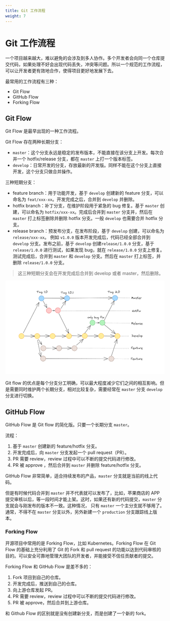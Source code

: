 ```yaml
---
title: Git 工作流程
weight: 7
---
```


# Git 工作流程

一个项目越来越大，难以避免的会涉及到多人协作。多个开发者会向同一个仓库提交代码，如果处理不好会出现代码丢失，冲突等问题。所以一个规范的工作流程，可以让开发者更有效地合作，使得项目更好地发展下去。

最常用的工作流程有三种：

- Git Flow
- GitHub Flow
- Forking Flow

## Git Flow

Git Flow 是最早出现的一种工作流程。

Git Flow 存在两种长期分支：

- `master`：这个分支永远是稳定的发布版本，不能直接在该分支上开发。每次合并一个 hotfix/release 分支，都在 `master` 上打一个版本标签。
- `develop`：日常开发的分支，存放最新的开发版。同样不能在这个分支上直接开发，这个分支只做合并操作。

三种短期分支：

- feature branch：用于功能开发，基于 `develop` 创建新的 feature 分支，可以命名为 `feat/xxx-xx`。开发完成之后，合并到 `develop` 并删除。
- hotfix branch：补丁分支，在维护阶段用于紧急的 bug 修复。基于 `master` 创建，可以命名为 `hotfix/xxx-xx`。完成后合并到 `master` 分支并，然后在 `master` 打上标签删除并删除 hotfix 
分支。一般 `develop` 也需要合并 hotfix 分支。
- release branch：预发布分支，在发布阶段，基于 `develop` 创建，可以命名为 `release/xxx-xx`。 例如 `v1.0.0` 版本开发完成后，代码已经全部合并到 `develop` 分支。发布之前，基于 
`develop` 创建`release/1.0.0` 分支，基于 `release/1.0.0` 进行测试，如果发现 bug，就在 `release/1.0.0` 分支上修复。测试完成后，合并到 `master` 和 `develop` 分支。然后在 `master`
打上标签，并删除 `release/1.0.0` 分支。

> 这三种短期分支会在开发完成后合并到 develop 或者 master，然后删除。

![git-flow](https://raw.githubusercontent.com/shipengqi/illustrations/fd008848e44e727d11ad1d52f047051673f652a3/go/git-flow.png)

Git flow 的优点是每个分支分工明确，可以最大程度减少它们之间的相互影响。但是需要同时维护两个长期分支，相对比较复杂，需要经常在 `master` 分支 `develop` 分支进行切换。

## GitHub Flow

GitHub Flow 是 Git flow 的简化版。只要一个长期分支 `master`。

流程：

1. 基于 `master` 创建新的 feature/hotfix 分支。
2. 开发完成后，向 `master` 分支发起一个 pull request（PR）。
3. PR 需要 review，review 过程中可以不断的提交代码进行修改。
4. PR 被 approve ，然后合并到 `master` 并删除 feature/hotfix 分支。

GitHub Flow 非常简单，适合持续发布的产品，`master` 分支就是当前的线上代码。

但是有时候代码合并到 `master` 并不代表就可以发布了，比如，苹果商店的 APP 提交审核以后，等一段时间才能上架。这时，如果还有新的代码提交，`master` 分支就会与刚发布的版本不一致。这种情况，
只有 `master` 一个主分支就不够用了。通常，不得不在 `master` 分支以外，另外新建一个 `production` 分支跟踪线上版本。

### Forking Flow

开源项目中常用的是 Forking Flow，比如 Kubernetes。Forking Flow 在 Git Flow 的基础上充分利用了 Git 的 Fork 和 pull request 的功能以达到代码审核的目的。可以安全可靠地管理大团队的开发者，并能接受不信任贡献者的提交。

Forking Flow 和 GitHub Flow 是差不多的：

1. Fork 项目到自己的仓库。
2. 开发完成后，推送到自己的仓库。
3. 向上游仓库发起 PR。
4. PR 需要 review，review 过程中可以不断的提交代码进行修改。 
5. PR 被 approve，然后合并到上游仓库。

和 Github Flow 的区别就是没有创建新分支，而是创建了一个新的 fork。